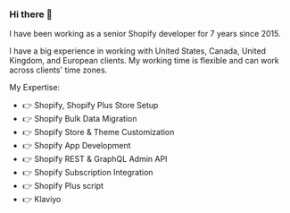 ### Hi there 👋

<!--
**yudechen0820/yudechen0820** is a ✨ _special_ ✨ repository because its `README.md` (this file) appears on your GitHub profile.

Here are some ideas to get you started:

- 🔭 I’m currently working on ...
- 🌱 I’m currently learning ...
- 👯 I’m looking to collaborate on ...
- 🤔 I’m looking for help with ...
- 💬 Ask me about ...
- 📫 How to reach me: ...
- 😄 Pronouns: ...
- ⚡ Fun fact: ...
-->
I have been working as a senior Shopify developer for 7 years since 2015.

I have a big experience in working with United States, Canada, United Kingdom, and European clients.
My working time is flexible and can work across clients' time zones.

My Expertise:
- 👉 Shopify, Shopify Plus Store Setup
- 👉 Shopify Bulk Data Migration
- 👉 Shopify Store & Theme Customization
- 👉 Shopify App Development
- 👉 Shopify REST & GraphQL Admin API
- 👉 Shopify Subscription Integration
- 👉 Shopify Plus script
- 👉 Klaviyo
